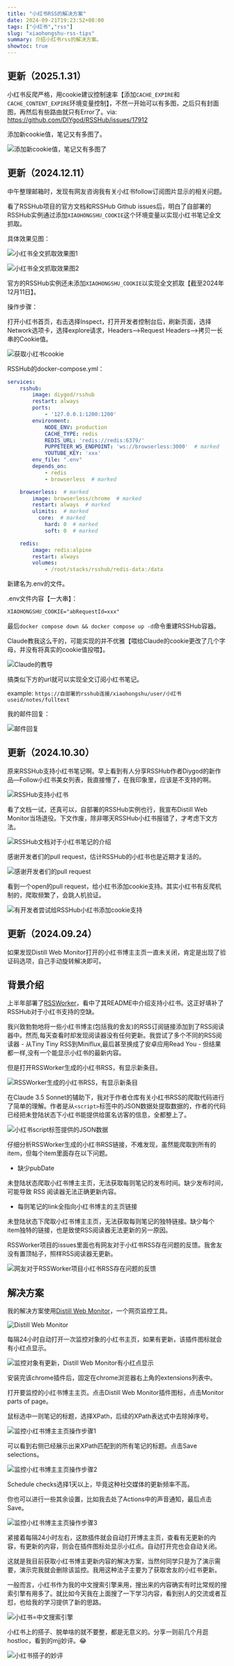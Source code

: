 ```yaml
---
title: "小红书RSS的解决方案"
date: 2024-09-21T19:23:52+08:00
tags: ["小红书","rss"]
slug: "xiaohongshu-rss-tips"
summary: 介绍小红书rss的解决方案。
showtoc: true
---
```


## 更新（2025.1.31）

小红书反爬严格，用cookie建议控制速率【添加`CACHE_EXPIRE`和`CACHE_CONTENT_EXPIRE`环境变量控制】，不然一开始可以有多图，之后只有封面图，再然后有些路由就只有Error了。via: https://github.com/DIYgod/RSSHub/issues/17912

添加新cookie值，笔记又有多图了。

![添加新cookie值，笔记又有多图了](https://cdn.sa.net/2025/01/31/9mbGwUTAQq6jPuI.webp)

## 更新（2024.12.11）

中午整理邮箱时，发现有网友咨询我有关小红书follow订阅图片显示的相关问题。

看了RSSHub项目的官方文档和RSSHub Github issues后，明白了自部署的RSSHub实例通过添加`XIAOHONGSHU_COOKIE`这个环境变量以实现小红书笔记全文抓取。

具体效果见图：

![小红书全文抓取效果图1](https://cdn.sa.net/2024/12/11/5MRWVP3x6nHub8a.webp)

![小红书全文抓取效果图2](https://cdn.sa.net/2024/12/11/YNRgkCGtVwIv3xW.webp)

官方的RSSHub实例还未添加`XIAOHONGSHU_COOKIE`以实现全文抓取【截至2024年12月11日】。

操作步骤：

打开小红书首页，右击选择Inspect，打开开发者控制台后，刷新页面，选择Network选项卡，选择explore请求，Headers—>Request Headers—>拷贝一长串的Cookie值。

![获取小红书cookie](https://cdn.sa.net/2024/12/11/T2ezdV1W9BqUlnA.webp)

RSSHub的docker-compose.yml：

```yml
services:
    rsshub:
        image: diygod/rsshub
        restart: always
        ports:
            - '127.0.0.1:1200:1200'
        environment:
            NODE_ENV: production
            CACHE_TYPE: redis
            REDIS_URL: 'redis://redis:6379/'
            PUPPETEER_WS_ENDPOINT: 'ws://browserless:3000'  # marked
            YOUTUBE_KEY: 'xxx'
        env_file: ".env"
        depends_on:
            - redis
            - browserless  # marked

    browserless:  # marked
        image: browserless/chrome  # marked
        restart: always  # marked
        ulimits:  # marked
          core:  # marked
            hard: 0  # marked
            soft: 0  # marked

    redis:
        image: redis:alpine
        restart: always
        volumes:
            - /root/stacks/rsshub/redis-data:/data
```

新建名为.env的文件。

.env文件内容【一大串】：

```txt
XIAOHONGSHU_COOKIE="abRequestId=xxx"
```

最后`docker compose down && docker compose up -d`命令重建RSSHub容器。

Claude教我这么干的，可能实现的并不优雅【喂给Claude的cookie更改了几个字母，并没有将真实的cookie值投喂】。

![Claude的教导](https://cdn.sa.net/2024/12/11/qGK6IOgvepVo2Ln.webp)

搞类似下方的url就可以实现全文订阅小红书笔记。

example: `https://自部署的rsshub连接/xiaohongshu/user/小红书useid/notes/fulltext`

我的邮件回复：

![邮件回复](https://cdn.sa.net/2024/12/11/arAx12XfhW7L4GU.webp)

## 更新（2024.10.30）

原来RSSHub支持小红书笔记啊。早上看到有人分享RSSHub作者Diygod的新作品—Follow小红书美女列表，我直接懵了，在我印象里，应该是不支持的啊。

![RSSHub支持小红书](https://cdn.sa.net/2024/10/30/sB4iy3JxIdTZeUc.webp)

看了文档一试，还真可以，自部署的RSSHub实例也行，我宣布Distill Web Monitor当场退役。下文作废，除非哪天RSSHub小红书报错了，才考虑下文方法。

![RSSHub文档对于小红书笔记的介绍](https://cdn.sa.net/2024/10/30/vohYKcwItP4pBal.webp)

感谢开发者们的pull request，估计RSSHub的小红书也是近期才复活的。

![感谢开发者们的pull request](https://cdn.sa.net/2024/10/30/WHcSJqawsN7oK5P.webp)

看到一个open的pull request，给小红书添加cookie支持。其实小红书有反爬机制的，爬取频繁了，会跳人机验证。

![有开发者尝试给RSSHub小红书添加cookie支持](https://cdn.sa.net/2024/10/30/vZuzYplSCbWLi28.webp)

## 更新（2024.09.24）

如果发现Distill Web Monitor打开的小红书博主主页一直未关闭，肯定是出现了验证码选项，自己手动旋转解决即可。

## 背景介绍

上半年部署了[RSSWorker](https://github.com/yllhwa/RSSWorker)，看中了其README中介绍支持小红书。这正好填补了RSSHub对于小红书支持的空缺。

我兴致勃勃地将一些小红书博主(包括我的舍友)的RSS订阅链接添加到了RSS阅读器中。然而,每天查看时却发现阅读器没有任何更新。我尝试了多个不同的RSS阅读器 - 从Tiny Tiny RSS到Miniflux,最后甚至换成了安卓应用Read You - 但结果都一样,没有一个能显示小红书的最新内容。

但是打开RSSWorker生成的小红书RSS，有显示新条目。

![RSSWorker生成的小红书RSS，有显示新条目](https://cdn.sa.net/2024/09/21/2KbnwZYH3jMquoU.webp)

在Claude 3.5 Sonnet的辅助下，我对于作者仓库有关小红书RSS的爬取代码进行了简单的理解。作者是从`<script>`标签中的JSON数据处提取数据的，作者的代码已经把未登陆状态下小红书能提供给匿名访客的信息，全都整上了。

![小红书script标签提供的JSON数据](https://cdn.sa.net/2024/09/21/txNJXeMisSn8vCV.webp)

仔细分析RSSWorker生成的小红书RSS链接，不难发现，虽然能爬取到所有的item，但每个item里面存在以下问题。

- 缺少pubDate

未登陆状态爬取小红书博主主页，无法获取每则笔记的发布时间。缺少发布时间，可能导致 RSS 阅读器无法正确更新内容。

- 每则笔记的link全指向小红书博主的主页链接

未登陆状态下爬取小红书博主主页，无法获取每则笔记的独特链接。缺少每个item独特的链接，也是致使RSS阅读器无法更新的另一原因。

RSSWorker项目的issues里面也有网友对于小红书RSS存在问题的反馈。我舍友没有置顶帖子，照样RSS阅读器无更新。

![网友对于RSSWorker项目小红书RSS存在问题的反馈](https://cdn.sa.net/2024/09/21/IpdvVWY7Lh4wS2G.webp)

## 解决方案

我的解决方案使用[Distill Web Monitor](https://chromewebstore.google.com/detail/distill-web-monitor/inlikjemeeknofckkjolnjbpehgadgge)，一个网页监控工具。

![Distill Web Monitor](https://cdn.sa.net/2024/09/21/CfxoSRnMHGyUVqp.webp)

每隔24小时自动打开一次监控对象的小红书主页，如果有更新，该插件图标就会有小红点显示。

![监控对象有更新，Distill Web Monitor有小红点显示](https://cdn.sa.net/2024/09/21/sxjbolrK7NQP2dT.webp)

安装完该chrome插件后，固定在chrome浏览器右上角的extensions列表中。

打开要监控的小红书博主主页。点击Distill Web Monitor插件图标，点击Monitor parts of page。

鼠标选中一则笔记的标题，选择XPath，后续的XPath表达式中去除掉序号。

![监控小红书博主主页操作步骤1](https://cdn.sa.net/2024/09/21/mh2Ry3PXvAzECJL.webp)

可以看到右侧已经展示出来XPath匹配到的所有笔记的标题。点击Save selections。

![监控小红书博主主页操作步骤2](https://cdn.sa.net/2024/09/21/fdhMCNz5E1YUGKc.webp)

Schedule checks选择1天以上，毕竟这种社交媒体的更新频率不高。

你也可以进行一些其余设置，比如我去处了Actions中的声音通知，最后点击Save。

![监控小红书博主主页操作步骤3](https://cdn.sa.net/2024/09/21/UeQX3guT42lMpRJ.webp)

紧接着每隔24小时左右，这款插件就会自动打开博主主页，查看有无更新的内容，有更新的内容，则会在插件图标处显示小红点。自动打开完也会自动关闭。

这就是我目前获取小红书博主更新内容的解决方案，当然何同学只是为了演示需要，演示完我就会删除该监控。我用这种法子主要为了获取舍友的小红书更新。

一般而言，小红书作为我的中文搜索引擎来用，搜出来的内容确实有时比常规的搜索引擎有用多了。就比如今天我在上面搜了一下学习内容，看到别人的交流或者互怼，也给我的学习提供了新的思路。

![小红书=中文搜索引擎](https://cdn.sa.net/2024/09/21/6Crg5zAYBkWayiu.webp)

小红书上的搭子、脱单啥的就不要整，都是无意义的。分享一则前几个月逛hostloc，看到的mjj妙评。😂

![小红书搭子的妙评](https://cdn.sa.net/2024/09/21/RNvMtzHTDCwy5I1.webp)

